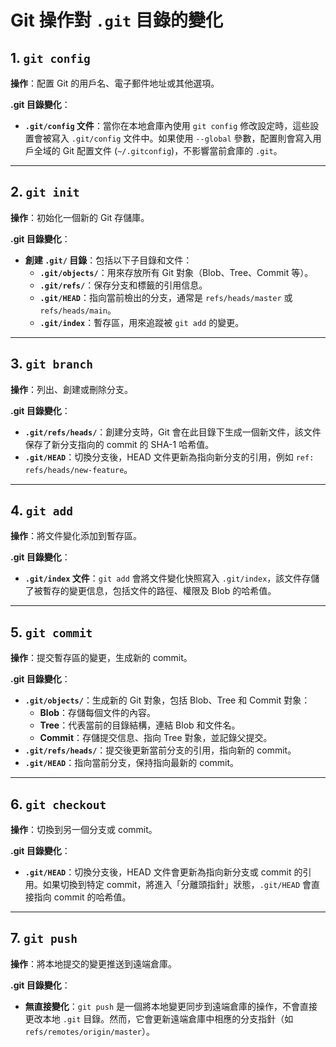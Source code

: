 # Git 操作對 `.git` 目錄的變化

## 1. `git config`
**操作**：配置 Git 的用戶名、電子郵件地址或其他選項。

**.git 目錄變化**：
- **`.git/config` 文件**：當你在本地倉庫內使用 `git config` 修改設定時，這些設置會被寫入 `.git/config` 文件中。如果使用 `--global` 參數，配置則會寫入用戶全域的 Git 配置文件 (`~/.gitconfig`)，不影響當前倉庫的 `.git`。

---

## 2. `git init`
**操作**：初始化一個新的 Git 存儲庫。

**.git 目錄變化**：
- **創建 `.git/` 目錄**：包括以下子目錄和文件：
  - **`.git/objects/`**：用來存放所有 Git 對象（Blob、Tree、Commit 等）。
  - **`.git/refs/`**：保存分支和標籤的引用信息。
  - **`.git/HEAD`**：指向當前檢出的分支，通常是 `refs/heads/master` 或 `refs/heads/main`。
  - **`.git/index`**：暫存區，用來追蹤被 `git add` 的變更。

---

## 3. `git branch`
**操作**：列出、創建或刪除分支。

**.git 目錄變化**：
- **`.git/refs/heads/`**：創建分支時，Git 會在此目錄下生成一個新文件，該文件保存了新分支指向的 commit 的 SHA-1 哈希值。
- **`.git/HEAD`**：切換分支後，HEAD 文件更新為指向新分支的引用，例如 `ref: refs/heads/new-feature`。

---

## 4. `git add`
**操作**：將文件變化添加到暫存區。

**.git 目錄變化**：
- **`.git/index` 文件**：`git add` 會將文件變化快照寫入 `.git/index`，該文件存儲了被暫存的變更信息，包括文件的路徑、權限及 Blob 的哈希值。

---

## 5. `git commit`
**操作**：提交暫存區的變更，生成新的 commit。

**.git 目錄變化**：
- **`.git/objects/`**：生成新的 Git 對象，包括 Blob、Tree 和 Commit 對象：
  - **Blob**：存儲每個文件的內容。
  - **Tree**：代表當前的目錄結構，連結 Blob 和文件名。
  - **Commit**：存儲提交信息、指向 Tree 對象，並記錄父提交。
- **`.git/refs/heads/`**：提交後更新當前分支的引用，指向新的 commit。
- **`.git/HEAD`**：指向當前分支，保持指向最新的 commit。

---

## 6. `git checkout`
**操作**：切換到另一個分支或 commit。

**.git 目錄變化**：
- **`.git/HEAD`**：切換分支後，HEAD 文件會更新為指向新分支或 commit 的引用。如果切換到特定 commit，將進入「分離頭指針」狀態，`.git/HEAD` 會直接指向 commit 的哈希值。

---

## 7. `git push`
**操作**：將本地提交的變更推送到遠端倉庫。

**.git 目錄變化**：
- **無直接變化**：`git push` 是一個將本地變更同步到遠端倉庫的操作，不會直接更改本地 `.git` 目錄。然而，它會更新遠端倉庫中相應的分支指針（如 `refs/remotes/origin/master`）。
